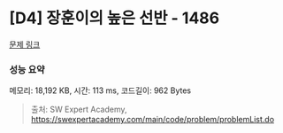 # [D4] 장훈이의 높은 선반 - 1486 

[문제 링크](https://swexpertacademy.com/main/code/problem/problemDetail.do?contestProbId=AV2b7Yf6ABcBBASw) 

### 성능 요약

메모리: 18,192 KB, 시간: 113 ms, 코드길이: 962 Bytes



> 출처: SW Expert Academy, https://swexpertacademy.com/main/code/problem/problemList.do